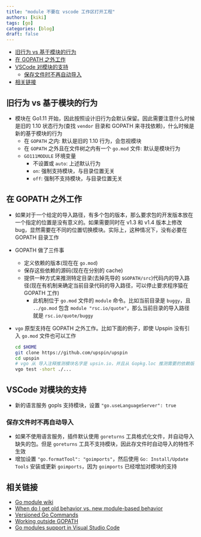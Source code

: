 ```yaml
---
title: "module 不要在 vscode 工作区打开工程"
authors: [kiki]
tags: [go]
categories: [blog]
draft: false
---
```


- [旧行为 vs 基于模块的行为](#%e6%97%a7%e8%a1%8c%e4%b8%ba-vs-%e5%9f%ba%e4%ba%8e%e6%a8%a1%e5%9d%97%e7%9a%84%e8%a1%8c%e4%b8%ba)
- [在 GOPATH 之外工作](#%e5%9c%a8-gopath-%e4%b9%8b%e5%a4%96%e5%b7%a5%e4%bd%9c)
- [VSCode 对模块的支持](#vscode-%e5%af%b9%e6%a8%a1%e5%9d%97%e7%9a%84%e6%94%af%e6%8c%81)
  - [保存文件时不再自动导入](#%e4%bf%9d%e5%ad%98%e6%96%87%e4%bb%b6%e6%97%b6%e4%b8%8d%e5%86%8d%e8%87%aa%e5%8a%a8%e5%af%bc%e5%85%a5)
- [相关链接](#%e7%9b%b8%e5%85%b3%e9%93%be%e6%8e%a5)

## 旧行为 vs 基于模块的行为

- 模块在 Go1.11 开始，因此按照设计旧行为会默认保留。因此需要注意什么时候是旧的 1.10 状态行为(查找 `vendor` 目录和 GOPATH 来寻找依赖)，什么时候是新的基于模块的行为
  - 在 `GOPATH` 之内: 默认是旧的 1.10 行为，会忽视模块
  - 在 `GOPATH` 之外且在文件树之内有一个 `go.mod` 文件: 默认是模块行为
  - `GO111MODULE` 环境变量
    - 不设置或 `auto`: 上述默认行为
    - `on`: 强制支持模块，与目录位置无关
    - `off`: 强制不支持模块，与目录位置无关

## 在 GOPATH 之外工作

- 如果对于一个给定的导入路径，有多个包的版本，那么要求包的开发版本放在一个指定的位置是没有意义的。如果需要同时在 v1.3 和 v1.4 版本上修改 bug，显然需要在不同的位置切换模块。实际上，这种情况下，没有必要在 GOPATH 目录工作
- GOPATH 做了三件事
  - 定义依赖的版本(现在在 `go.mod`)
  - 保存这些依赖的源码(现在在分别的 cache)
  - 提供一种方式来推测特定目录(去掉先导的 `$GOPATH/src`)代码内的导入路径(现在有机制来确定当前目录代码的导入路径，可以停止要求程序猿在 GOPATH 工作)
    - 此机制位于 `go.mod` 文件的 `module` 命令。比如当前目录是 `buggy`，且 `../go.mod` 包含 `module "rsc.io/quote"`，那么当前目录的导入路径就是 `rsc.io/quote/buggy`
- `vgo` 原型支持在 GOPATH 之外工作。比如下面的例子，即使 Upspin 没有引入 `go.mod` 文件也可以工作

  ```sh
  cd $HOME
  git clone https://github.com/upspin/upspin
  cd upspin
  # vgo 从 导入注释推测模块名字是 upsin.io，并且从 Gopkg.loc 推测需要的依赖版本
  vgo test -short ./...
  ```

## VSCode 对模块的支持

- 新的语言服务 gopls 支持模块，设置 `"go.useLanguageServer": true`

### 保存文件时不再自动导入

- 如果不使用语言服务，插件默认使用 `goreturns` 工具格式化文件，并自动导入缺失的包。但是 `goreturns` 工具不支持模块，因此存文件时自动导入的特性不生效
- 增加设置 `"go.formatTool": "goimports"`，然后使用 `Go: Install/Update Tools` 安装或更新 `goimports`，因为 `goimports` 已经增加对模块的支持

## 相关链接

- [Go module wiki](https://github.com/golang/go/wiki/Modules)
- [When do I get old behavior vs. new module-based behavior](https://github.com/golang/go/wiki/Modules#when-do-i-get-old-behavior-vs-new-module-based-behavior)
- [Versioned Go Commands](https://research.swtch.com/vgo-cmd)
- [Working outside GOPATH](https://research.swtch.com/vgo-cmd#working_outside_gopath)
- [Go modules support in Visual Studio Code](https://github.com/Microsoft/vscode-go/wiki/Go-modules-support-in-Visual-Studio-Code)
